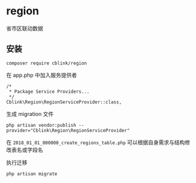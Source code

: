 # region
省市区联动数据

## 安装

`composer require cblink/region`

在 app.php 中加入服务提供者

```
/*
 * Package Service Providers...
 */
Cblink\Region\RegionServiceProvider::class,
```

生成 migration 文件

`php artisan vendor:publish --provider="Cblink\Region\RegionServiceProvider"`

在 `2018_01_01_000000_create_regions_table.php` 可以根据自身需求与结构修改表名或字段名

执行迁移

`php artisan migrate`
